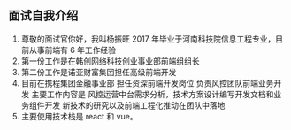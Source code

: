 ## 面试自我介绍

1. 尊敬的面试官你好，我叫杨振旺 2017 年毕业于河南科技院信息工程专业，目前从事前端有 6 年工作经验
2. 第一份工作是在韩创网络科技创业事业部前端组组长
3. 第二份工作是诺亚财富集团担任高级前端开发
4. 目前在携程集团金融事业部 担任资深前端开发岗位 负责风控团队前端业务开发 主要工作内容是
   风控运营中台需求分析，技术方案设计编写开发文档和业务组件开发
   新技术的研究以及前端工程化推动在团队中落地
5. 主要使用技术栈是 react 和 vue。
